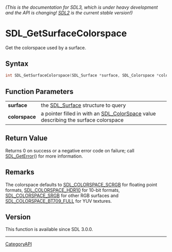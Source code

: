 ###### (This is the documentation for SDL3, which is under heavy development and the API is changing! [SDL2](https://wiki.libsdl.org/SDL2/) is the current stable version!)
# SDL_GetSurfaceColorspace

Get the colorspace used by a surface.

## Syntax

```c
int SDL_GetSurfaceColorspace(SDL_Surface *surface, SDL_Colorspace *colorspace);

```

## Function Parameters

|                    |                                                                                                      |
| ------------------ | ---------------------------------------------------------------------------------------------------- |
| **surface**        | the [SDL_Surface](SDL_Surface) structure to query                                                    |
| **colorspace**     | a pointer filled in with an [SDL_ColorSpace](SDL_ColorSpace) value describing the surface colorspace |

## Return Value

Returns 0 on success or a negative error code on failure; call
[SDL_GetError](SDL_GetError)() for more information.

## Remarks

The colorspace defaults to [SDL_COLORSPACE_SCRGB](SDL_COLORSPACE_SCRGB) for
floating point formats, [SDL_COLORSPACE_HDR10](SDL_COLORSPACE_HDR10) for
10-bit formats, [SDL_COLORSPACE_SRGB](SDL_COLORSPACE_SRGB) for other RGB
surfaces and [SDL_COLORSPACE_BT709_FULL](SDL_COLORSPACE_BT709_FULL) for YUV
textures.

## Version

This function is available since SDL 3.0.0.

----
[CategoryAPI](CategoryAPI)

